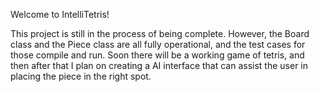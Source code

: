 Welcome to IntelliTetris!

This project is still in the process of being complete. However, the Board class and the Piece class are all fully operational, and the test cases for those compile and run. Soon there will be a working game of tetris, and then after that I plan on creating a AI interface that can assist the user in placing the piece in the right spot. 